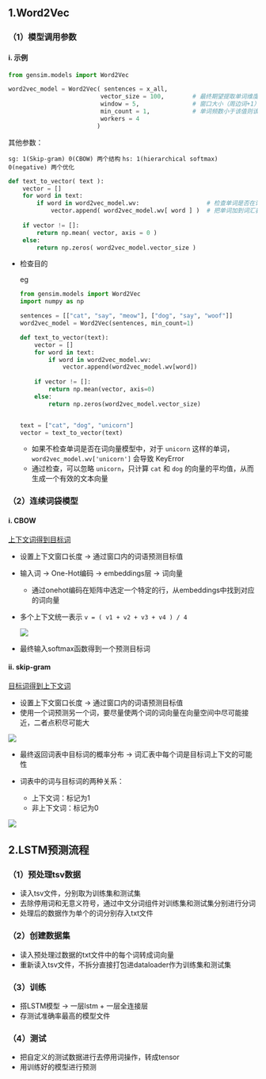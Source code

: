 ## 1.Word2Vec

### （1）模型调用参数

#### i. 示例

~~~python
from gensim.models import Word2Vec

word2vec_model = Word2Vec( sentences = x_all, 
                          vector_size = 100, 		# 最终期望提取单词维度的大小
                          window = 5, 				# 窗口大小（周边词+1）
                          min_count = 1, 			# 单词频数小于该值则该单词不参与训练
                          workers = 4
                         )
~~~

其他参数：

`sg: 1(Skip-gram) 0(CBOW) 两个结构`
`hs: 1(hierarchical softmax) 0(negative) 两个优化`

~~~python
def text_to_vector( text ):
    vector = []
    for word in text:
        if word in word2vec_model.wv:					# 检查单词是否在词向量模型的词汇表中
            vector.append( word2vec_model.wv[ word ] )	# 把单词加到词汇表中	
    
    if vector != []:
        return np.mean( vector, axis = 0 )
    else:
        return np.zeros( word2vec_model.vector_size )
~~~

- 检查目的

  eg

  ~~~python
  from gensim.models import Word2Vec
  import numpy as np
  
  sentences = [["cat", "say", "meow"], ["dog", "say", "woof"]]
  word2vec_model = Word2Vec(sentences, min_count=1)
  
  def text_to_vector(text):
      vector = []
      for word in text:
          if word in word2vec_model.wv:
              vector.append(word2vec_model.wv[word])
      
      if vector != []:
          return np.mean(vector, axis=0)
      else:
          return np.zeros(word2vec_model.vector_size)
  
  
  text = ["cat", "dog", "unicorn"]
  vector = text_to_vector(text)
  ~~~

  - 如果不检查单词是否在词向量模型中，对于 `unicorn` 这样的单词，`word2vec_model.wv['unicorn']` 会导致 KeyError
  - 通过检查，可以忽略 `unicorn`，只计算 `cat` 和 `dog` 的向量的平均值，从而生成一个有效的文本向量

### （2）连续词袋模型

#### i. CBOW

<u>上下文词得到目标词</u>

- 设置上下文窗口长度 -> 通过窗口内的词语预测目标值

- 输入词 -> One-Hot编码 -> embeddings层 -> 词向量

  - 通过onehot编码在矩阵中选定一个特定的行，从embeddings中找到对应的词向量

- 多个上下文统一表示 `v = ( v1 + v2 + v3 + v4 ) / 4` 

  ![](https://sevanthea7.oss-cn-beijing.aliyuncs.com/QGworks/202407302006605.png)

  

  

- 最终输入softmax函数得到一个预测目标词

#### ii. skip-gram

<u>目标词得到上下文词</u>

- 设置上下文窗口长度 -> 通过窗口内的词语预测目标值
- 使用一个词预测另一个词，要尽量使两个词的词向量在向量空间中尽可能接近，二者点积尽可能大

![](https://sevanthea7.oss-cn-beijing.aliyuncs.com/QGworks/202407302013973.png)

- 最终返回词表中目标词的概率分布 -> 词汇表中每个词是目标词上下文的可能性

- 词表中的词与目标词的两种关系：

  - 上下文词：标记为1
  - 非上下文词：标记为0

  

![](https://sevanthea7.oss-cn-beijing.aliyuncs.com/QGworks/202407302021010.png)

## 2.LSTM预测流程

### （1）预处理tsv数据

- 读入tsv文件，分别取为训练集和测试集
- 去除停用词和无意义符号，通过中文分词组件对训练集和测试集分别进行分词
- 处理后的数据作为单个的词分别存入txt文件

### （2）创建数据集

- 读入预处理过数据的txt文件中的每个词转成词向量
- 重新读入tsv文件，不拆分直接打包进dataloader作为训练集和测试集

### （3）训练

- 搭LSTM模型 -> 一层lstm + 一层全连接层
- 存测试准确率最高的模型文件  

### （4）测试

- 把自定义的测试数据进行去停用词操作，转成tensor
- 用训练好的模型进行预测